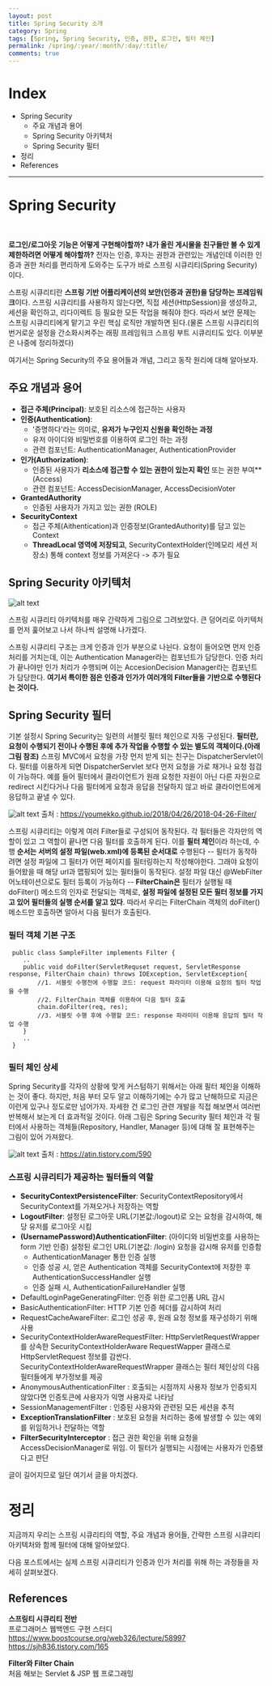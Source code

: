 ```yaml
---
layout: post
title: Spring Security 소개
category: Spring
tags: [Spring, Spring Security, 인증, 권한, 로그인, 필터 체인]
permalink: /spring/:year/:month/:day/:title/
comments: true
---
```


# Index

- Spring Security
  - 주요 개념과 용어
  - Spring Security 아키텍처
  - Spring Security 필터
- 정리
- References

---

# Spring Security

<br>

**로그인/로그아웃 기능은 어떻게 구현해야할까? 내가 올린 게시물을 친구들만 볼 수 있게 제한하려면 어떻게 해야할까?** 전자는 인증, 후자는 권한과 관련있는 개념인데 이러한 인증과 권한 처리를 편리하게 도와주는 도구가 바로 스프링 시큐리티(Spring Security)이다.

스프링 시큐리티란 **스프링 기반 어플리케이션의 보안(인증과 권한)을 담당하는 프레임워크**이다. 스프링 시큐리티를 사용하지 않는다면, 직접 세션(HttpSession)을 생성하고, 세션을 확인하고, 리다이렉트 등 필요한 모든 작업을 해줘야 한다. 따라서 보안 문제는 스프링 시큐리티에게 맡기고 우린 핵심 로직만 개발하면 된다.(물론 스프링 시큐리티의 번거로운 설정을 간소화시켜주는 래핑 프레임워크 스프링 부트 시큐리티도 있다. 이부분은 나중에 정리하겠다)

<!-- (여기서 프레임워크라는 말을 통해, 고정된 기본적인 틀이 짜여져있고 우리는 필요한 코드들을 주어진 틀에 맞게 끼워맞춰개발해야함을 의미한다.) -->

여기서는 Spring Security의 주요 용어들과 개념, 그리고 동작 원리에 대해 알아보자.

## 주요 개념과 용어

- **접근 주체(Principal)**: 보호된 리소스에 접근하는 사용자
- **인증(Authentication)**:
  - '증명하다'라는 의미로, **유저가 누구인지 신원을 확인하는 과정**
  - 유저 아이디와 비밀번호를 이용하여 로그인 하는 과정
  - 관련 컴포넌트: AuthenticationManager, AuthenticationProvider
- **인가(Authorization)**:
  - 인증된 사용자가 **리소스에 접근할 수 있는 권한이 있는지 확인** 또는 권한 부여\*\*(Access)
  - 관련 컴포넌트: AccessDecisionManager, AccessDecisionVoter
- **GrantedAuthority**
  - 인증된 사용자가 가지고 있는 권한 (ROLE)
- **SecurityContext**
  - 접근 주체(Aithentication)과 인증정보(GrantedAuthority)를 담고 있는 Context
  - **ThreadLocal 영역에 저장되고**, SecurityContextHolder(인메모리 세션 저장소) 통해 context 정보를 가져온다 -> 추가 필요

## Spring Security 아키텍처

![alt text](/public/img/spring/spring-security-architecture-simple.png "스프링 시큐리티 아키텍처 - 간단")

스프링 시큐리티 아키텍처를 매우 간략하게 그림으로 그려보았다. 큰 덩어리로 아키텍처를 먼저 훑어보고 나서 하나씩 설명해 나가겠다.

스프링 시큐리티 구조는 크게 인증과 인가 부분으로 나뉜다. 요청이 들어오면 먼저 인증 처리를 거치는데, 이는 Authentication Manager라는 컴포넌트가 담당한다. 인증 처리가 끝나야만 인가 처리가 수행되며 이는 AccesionDecision Manager라는 컴포넌트가 담당한다. **여기서 특이한 점은 인증과 인가가 여러개의 Filter들을 기반으로 수행된다는 것이다.**

## Spring Security 필터

기본 설정시 Spring Security는 일련의 서블릿 필터 체인으로 자동 구성된다. **필터란, 요청이 수행되기 전이나 수행된 후에 추가 작업을 수행할 수 있는 별도의 객체이다.(아래 그림 참조)** 스프링 MVC에서 요청을 가장 먼저 받게 되는 친구는 DispatcherServlet이다. 필터를 이용하게 되면 DispatcherServlet 보다 먼저 요청을 가로 채거나 요청 점검이 가능하다. 예를 들어 필터에서 클라이언트가 원래 요청한 자원이 아닌 다른 자원으로 redirect 시킨다거나 다음 필터에게 요청과 응답을 전달하지 않고 바로 클라이언트에게 응답하고 끝낼 수 있다.

![alt text](/public/img/spring/spring-security-filter-chain.png "필터 기본 구조")
출처 : https://youmekko.github.io/2018/04/26/2018-04-26-Filter/

스프링 시큐리티는 이렇게 여러 Filter들로 구성되어 동작된다. 각 필터들은 각자만의 역할이 있고 그 역할이 끝나면 다음 필터를 호출하게 된다. 이를 **필터 체인**이라 하는데, 수행 **순서는 서버의 설정 파일(web.xml)에 등록된 순서대로** 수행된다 -- 필터가 동작하려면 설정 파일에 그 필터가 어떤 페이지를 필터링하는지 작성해야한다. 그래야 요청이 들어왔을 때 해당 url과 맵핑되어 있는 필터들이 동작된다. 설정 파일 대신 @WebFilter 어노테이션으로도 필터 등록이 가능하다 -- **FilterChain은** 필터가 실행될 때 doFilter() 메소드의 인자로 전달되는 객체로, **설정 파일에 설정된 모든 필터 정보를 가지고 있어 필터들의 실행 순서를 알고 있다**. 따라서 우리는 FilterChain 객체의 doFilter() 메소드만 호출하면 알아서 다음 필터가 호출된다.

### 필터 객체 기본 구조

```
 public class SampleFilter implements Filter {
    ..
    public void doFilter(ServletRequset request, ServletResponse response, FilterChain chain) throws IOException, ServletException{
        //1. 서블릿 수행전에 수행할 코드: request 파라미터 이용해 요청의 필터 작업을 수행
        //2. FilterChain 객체를 이용하여 다음 필터 호출
        chain.doFilter(req, res);
        //3. 서블릿 수행 후에 수행할 코드: response 파라미터 이용해 응답의 필터 작업 수행
    }
    ..
 }
```

### 필터 체인 상세

Spring Security를 각자의 상황에 맞게 커스텀하기 위해서는 아래 필터 체인을 이해하는 것이 좋다. 하지만, 처음 부터 모두 알고 이해하기에는 수가 많고 난해하므로 지금은 이런게 있구나 정도로만 넘어가자. 자세한 건 로그인 관련 개발을 직접 해보면서 여러번 반복해서 보는게 더 효과적일 것이다. 아래 그림은 Spring Security 필터 체인과 각 필터에서 사용하는 객체들(Repository, Handler, Manager 등)에 대해 잘 표현해주는 그림이 있어 가져왔다.

![alt text](/public/img/spring/spring-security-filter-chain-details.png "Spring Security 필터 체인 상세")
출처 : https://atin.tistory.com/590

### 스프링 시큐리티가 제공하는 필터들의 역할

- **SecurityContextPersistenceFilter**: SecurityContextRepository에서 SecurityContext를 가져오거나 저장하는 역할
- **LogoutFilter**: 설정된 로그아웃 URL(기본값:/logout)로 오는 요청을 감시하여, 해당 유저를 로그아웃 시킴
- **(UsernamePassword)AuthenticationFilter**: (아이디와 비밀번호를 사용하는 form 기반 인증) 설정된 로그인 URL(기본값: /login) 요청을 감시해 유저를 인증함
  - AuthenticationManager 통한 인증 실행
  - 인증 성공 시, 얻은 Authentication 객체를 SecurityContext에 저장한 후 AuthenticationSuccessHandler 실행
  - 인증 실패 시, AuthenticationFailureHandler 실행
- DefaultLoginPageGeneratingFilter: 인증 위한 로그인폼 URL 감시
- BasicAuthenticationFilter: HTTP 기본 인증 헤더를 감시하여 처리
- RequestCacheAwareFilter: 로그인 성공 후, 원래 요청 정보를 재구성하기 위해 사용
- SecurityContextHolderAwareRequestFilter: HttpServletRequestWrapper를 상속한 SecurityContextHolderAware RequestWapper 클래스로 HttpServletRequest 정보를 감싼다. SecurityContextHolderAwareRequestWrapper 클래스는 필터 체인상의 다음 필터들에게 부가정보를 제공
- AnonymousAuthenticationFilter : 호출되는 시점까지 사용자 정보가 인증되지 않았다면 인증토큰에 사용자가 익명 사용자로 나타남
- SessionManagementFilter : 인증된 사용자와 관련된 모든 세션을 추적
- **ExceptionTranslationFilter** : 보호된 요청을 처리하는 중에 발생할 수 있는 예외를 위임하거나 전달하는 역할
- **FilterSecurityInterceptor** : 접근 권한 확인을 위해 요청을 AccessDecisionManager로 위임. 이 필터가 실행되는 시점에는 사용자가 인증됐다고 판단

글이 길어지므로 일단 여기서 글을 마치겠다.

# 정리

지금까지 우리는 스프링 시큐리티의 역할, 주요 개념과 용어들, 간략한 스프링 시큐리티 아키텍처와 함께 필터에 대해 알아보았다.

다음 포스트에서는 실제 스프링 시큐리티가 인증과 인가 처리를 위해 하는 과정들을 자세히 살펴보겠다.

## References

**스프링티 시큐리티 전반**<br>
프로그래머스 웹백엔드 구현 스터디<br>
https://www.boostcourse.org/web326/lecture/58997<br>
https://sjh836.tistory.com/165<br>

**Filter와 Filter Chain**<br>
처음 해보는 Servlet & JSP 웹 프로그래밍<br>
